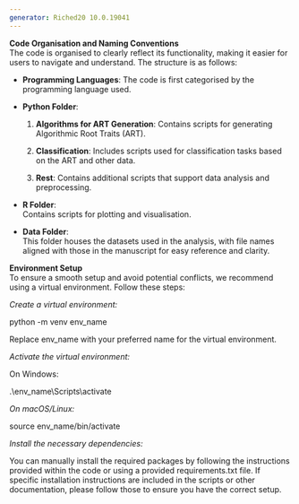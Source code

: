 ```yaml
---
generator: Riched20 10.0.19041
---
```


**Code Organisation and Naming Conventions**  
The code is organised to clearly reflect its functionality, making it
easier for users to navigate and understand. The structure is as
follows:

- **Programming Languages**: The code is first categorised by the
  programming language used.

- **Python Folder**:

  1.  **Algorithms for ART Generation**: Contains scripts for generating
      Algorithmic Root Traits (ART).

  2.  **Classification**: Includes scripts used for classification tasks
      based on the ART and other data.

  3.  **Rest**: Contains additional scripts that support data analysis
      and preprocessing.

<!-- -->

- **R Folder**:  
  Contains scripts for plotting and visualisation.

- **Data Folder**:  
  This folder houses the datasets used in the analysis, with file names
  aligned with those in the manuscript for easy reference and clarity.

**Environment Setup**  
To ensure a smooth setup and avoid potential conflicts, we recommend
using a virtual environment. Follow these steps:

*Create a virtual environment:*

python -m venv env_name

Replace env_name with your preferred name for the virtual environment.

*Activate the virtual environment:*

On Windows:

.\env_name\Scripts\activate

*On macOS/Linux:*

source env_name/bin/activate

*Install the necessary dependencies:*

You can manually install the required packages by following the
instructions provided within the code or using a provided
requirements.txt file. If specific installation instructions are
included in the scripts or other documentation, please follow those to
ensure you have the correct setup.
